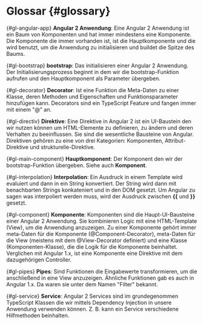 # Glossar {#glossary}

{#gl-angular-app}
__Angular 2 Anwendung__: Eine Angular 2 Anwendung ist ein Baum von Komponenten und hat immer mindestens eine Komponente. Die Komponente die immer vorhanden ist, ist die Hauptkomponente und die wird benutzt, um die Anwendung zu initialisieren und buildet die Spitze des Baums.

{#gl-bootstrap}
__bootstrap__: Das initialisieren einer Angular 2 Anwendung. Der Initialisierungsprozess beginnt in dem wir die bootstrap-Funktion aufrufen und den Hauptkomponent als Parameter übergeben.

{#gl-decorator}
__Decorator__: Ist eine Funktion die Meta-Daten zu einer Klasse, deren Methoden und Eigenschaften und Funktionsparameter hinzufügen kann. Decorators sind ein TypeScript Feature und fangen immer mit einem "@" an.

{#gl-directiv}
__Direktive__: Eine Direktive in Angular 2 ist ein UI-Baustein den wir nutzen können um HTML-Elemente zu definieren, zu ändern und deren Verhalten zu beeinflussen. Sie sind die wesentliche Bausteine von Angular. Direktiven gehören zu eine von drei Kategorien: Komponenten, Attribut-Direktive und strukturelle-Direktive.

{#gl-main-component}
__Hauptkomponent__: Der Komponent den wir der bootstrap-Funktion übergeben. Siehe auch __Komponent__.

{#gl-interpolation}
__Interpolation__: Ein Ausdruck in einem Template wird evaluiert und dann in ein String konvertiert. Der String wird dann mit benachbarten Strings konkateniert und in den DOM gesetzt. Um Angular zu sagen was interpoliert werden muss, wird der Ausdruck zwischen __{{__ und __}}__ gesetzt.

{#gl-component}
__Komponente__: Komponenten sind die Haupt-UI-Bausteine einer Angular 2 Anwendung. Sie kombinieren Logic mit eine HTML-Template (View), um die Anwendung anzuzeigen. Zu einer Komponente gehört immer meta-Daten für die Komponente (@Component-Decorator), meta-Daten für die View (meistens mit dem @View-Decorator definiert) und eine Klasse (Komponenten-Klasse), die die Logik für die Komponente beinhaltet. Verglichen mit Angular 1.x, ist eine Komponente eine Direktive mit dem dazugehörigen Controller.

{#gl-pipes}
__Pipes__: Sind Funktionen die Eingabewerte transformieren, um die anschließend in eine View anzuzeigen. Ähnliche Funktionen gab es auch in Angular 1.x. Da waren sie unter dem Namen "Filter" bekannt.

{#gl-service}
__Service__: Angular 2 Services sind im grundegenommen TypeScript Klassen die wir mittels Dependency Injection in unsere Anwendung verwenden können. Z. B. kann ein Service verschiedene Hilfmethoden beinhalten.

